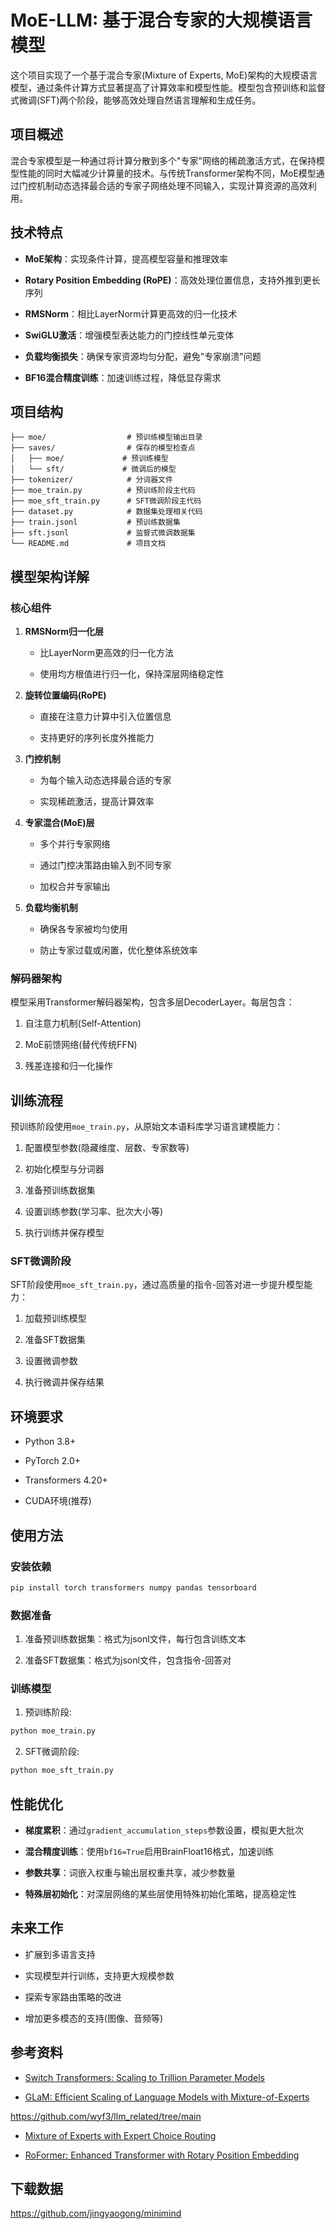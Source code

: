 
# MoE-LLM: 基于混合专家的大规模语言模型
这个项目实现了一个基于混合专家(Mixture of Experts, MoE)架构的大规模语言模型，通过条件计算方式显著提高了计算效率和模型性能。模型包含预训练和监督式微调(SFT)两个阶段，能够高效处理自然语言理解和生成任务。

## 项目概述
混合专家模型是一种通过将计算分散到多个"专家"网络的稀疏激活方式，在保持模型性能的同时大幅减少计算量的技术。与传统Transformer架构不同，MoE模型通过门控机制动态选择最合适的专家子网络处理不同输入，实现计算资源的高效利用。


## 技术特点


- **MoE架构**：实现条件计算，提高模型容量和推理效率

- **Rotary Position Embedding (RoPE)**：高效处理位置信息，支持外推到更长序列

- **RMSNorm**：相比LayerNorm计算更高效的归一化技术

- **SwiGLU激活**：增强模型表达能力的门控线性单元变体

- **负载均衡损失**：确保专家资源均匀分配，避免"专家崩溃"问题

- **BF16混合精度训练**：加速训练过程，降低显存需求


## 项目结构

```
├── moe/                  # 预训练模型输出目录
├── saves/                # 保存的模型检查点
│   ├── moe/             # 预训练模型
│   └── sft/             # 微调后的模型
├── tokenizer/            # 分词器文件
├── moe_train.py          # 预训练阶段主代码
├── moe_sft_train.py      # SFT微调阶段主代码
├── dataset.py            # 数据集处理相关代码
├── train.jsonl           # 预训练数据集
├── sft.jsonl             # 监督式微调数据集
└── README.md             # 项目文档
```


## 模型架构详解

### 核心组件

1. **RMSNorm归一化层**

   - 比LayerNorm更高效的归一化方法
   
   - 使用均方根值进行归一化，保持深层网络稳定性


2. **旋转位置编码(RoPE)**

   - 直接在注意力计算中引入位置信息

   - 支持更好的序列长度外推能力


3. **门控机制**

   - 为每个输入动态选择最合适的专家
   
   - 实现稀疏激活，提高计算效率


4. **专家混合(MoE)层**

   - 多个并行专家网络
   
   - 通过门控决策路由输入到不同专家
   
   - 加权合并专家输出


5. **负载均衡机制**

   - 确保各专家被均匀使用

   - 防止专家过载或闲置，优化整体系统效率


### 解码器架构
模型采用Transformer解码器架构，包含多层DecoderLayer。每层包含：

1. 自注意力机制(Self-Attention)

2. MoE前馈网络(替代传统FFN)

3. 残差连接和归一化操作


## 训练流程

预训练阶段使用`moe_train.py`，从原始文本语料库学习语言建模能力：

1. 配置模型参数(隐藏维度、层数、专家数等)

2. 初始化模型与分词器

3. 准备预训练数据集

4. 设置训练参数(学习率、批次大小等)

5. 执行训练并保存模型


### SFT微调阶段

SFT阶段使用`moe_sft_train.py`，通过高质量的指令-回答对进一步提升模型能力：

1. 加载预训练模型

2. 准备SFT数据集

3. 设置微调参数

4. 执行微调并保存结果


## 环境要求

- Python 3.8+

- PyTorch 2.0+

- Transformers 4.20+

- CUDA环境(推荐)


## 使用方法

### 安装依赖

```bash
pip install torch transformers numpy pandas tensorboard
```

### 数据准备

1. 准备预训练数据集：格式为jsonl文件，每行包含训练文本

2. 准备SFT数据集：格式为jsonl文件，包含指令-回答对


### 训练模型

1. 预训练阶段:

```bash
python moe_train.py
```

2. SFT微调阶段:

```bash
python moe_sft_train.py
```


## 性能优化

- **梯度累积**：通过`gradient_accumulation_steps`参数设置，模拟更大批次

- **混合精度训练**：使用`bf16=True`启用BrainFloat16格式，加速训练

- **参数共享**：词嵌入权重与输出层权重共享，减少参数量

- **特殊层初始化**：对深层网络的某些层使用特殊初始化策略，提高稳定性


## 未来工作

- 扩展到多语言支持

- 实现模型并行训练，支持更大规模参数

- 探索专家路由策略的改进

- 增加更多模态的支持(图像、音频等)


## 参考资料

- [Switch Transformers: Scaling to Trillion Parameter Models](https://arxiv.org/abs/2101.03961)

- [GLaM: Efficient Scaling of Language Models with Mixture-of-Experts](https://arxiv.org/abs/2112.06905)

https://github.com/wyf3/llm_related/tree/main

- [Mixture of Experts with Expert Choice Routing](https://arxiv.org/abs/2202.09368)

- [RoFormer: Enhanced Transformer with Rotary Position Embedding](https://arxiv.org/abs/2104.09864)


## 下载数据

https://github.com/jingyaogong/minimind

